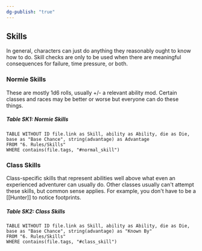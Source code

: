 ```yaml
---
dg-publish: "true"
---
```


## Skills
In general, characters can just do anything they reasonably ought to know how to do. Skill checks are only to be used when there are meaningful consequences for failure, time pressure, or both.

### Normie Skills
 These are mostly 1d6 rolls, usually +/- a relevant ability mod. Certain classes and races may be better or worse but everyone can do these things.

##### Table SK1: Normie Skills 
```dataview
TABLE WITHOUT ID file.link as Skill, ability as Ability, die as Die, base as "Base Chance", string(advantage) as Advantage
FROM "6. Rules/Skills"
WHERE contains(file.tags, "#normal_skill")
```


### Class Skills
Class-specific skills that represent abilities well above what even an experienced adventurer can usually do. Other classes usually can't attempt these skills, but common sense applies. For example, you don't have to be a [[Hunter]] to notice footprints.

##### Table SK2: Class Skills 
```dataview
TABLE WITHOUT ID file.link as Skill, ability as Ability, die as Die, base as "Base Chance", string(advantage) as "Known By"
FROM "6. Rules/Skills"
WHERE contains(file.tags, "#class_skill")
```